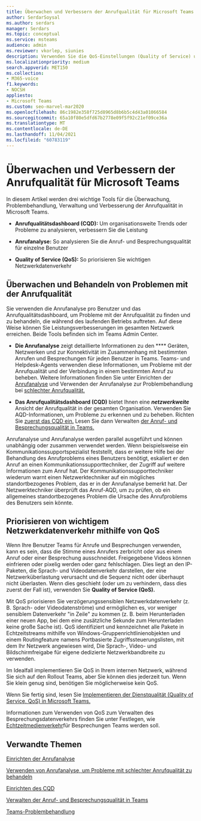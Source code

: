 ```yaml
---
title: Überwachen und Verbessern der Anrufqualität für Microsoft Teams
author: SerdarSoysal
ms.author: serdars
manager: Serdars
ms.topic: conceptual
ms.service: msteams
audience: admin
ms.reviewer: vkorlep, siunies
description: Verwenden Sie die QoS-Einstellungen (Quality of Service) und dann die Anrufanalyse und das Anrufqualitätsdashboard in Microsoft Teams.
ms.localizationpriority: medium
search.appverid: MET150
ms.collection:
- M365-voice
f1.keywords:
- NOCSH
appliesto:
- Microsoft Teams
ms.custom: seo-marvel-mar2020
ms.openlocfilehash: 86c1982e358f725d8965d8b6b5c4d43a01066584
ms.sourcegitcommit: 65a10f80e5dfd67b2778e09f5f92c21ef09ce36a
ms.translationtype: MT
ms.contentlocale: de-DE
ms.lasthandoff: 11/04/2021
ms.locfileid: "60783119"
---
```

# <a name="monitor-and-improve-call-quality-for-microsoft-teams"></a>Überwachen und Verbessern der Anrufqualität für Microsoft Teams

In diesem Artikel werden drei wichtige Tools für die Überwachung, Problembehandlung, Verwaltung und Verbesserung der Anrufqualität in Microsoft Teams. 

- **Anrufqualitätsdashboard (CQD):** Um organisationsweite Trends oder Probleme zu analysieren, verbessern Sie die Leistung

- **Anrufanalyse:** So analysieren Sie die Anruf- und Besprechungsqualität für einzelne Benutzer

- **Quality of Service (QoS):** So priorisieren Sie wichtigen Netzwerkdatenverkehr



## <a name="monitor-and-troubleshoot-call-quality"></a>Überwachen und Behandeln von Problemen mit der Anrufqualität
Sie verwenden die Anrufanalyse pro  Benutzer und das Anrufqualitätsdashboard, um Probleme mit der Anrufqualität zu finden und zu behandeln, die während des laufenden Betriebs auftreten.  Auf diese Weise können Sie Leistungsverbesserungen im gesamten Netzwerk erreichen. Beide Tools befinden sich im Teams Admin Center.

 - **Die Anrufanalyse** zeigt detaillierte Informationen zu den **** Geräten, Netzwerken und zur Konnektivität im Zusammenhang mit bestimmten Anrufen und Besprechungen für jeden Benutzer in Teams. Teams- und Helpdesk-Agents verwenden diese Informationen, um Probleme mit der Anrufqualität und der Verbindung in einem bestimmten Anruf zu beheben. Weitere Informationen finden Sie unter Einrichten der [Anrufanalyse](set-up-call-analytics.md) und Verwenden der Anrufanalyse zur Problembehandlung bei [schlechter Anrufqualität.](use-call-analytics-to-troubleshoot-poor-call-quality.md)
 
 - **Das Anrufqualitätsdashboard (CQD)** bietet Ihnen eine **_netzwerkweite_** Ansicht der Anrufqualität in der gesamten Organisation. Verwenden Sie AQD-Informationen, um Probleme zu erkennen und zu beheben. Richten Sie [zuerst das CQD ein.](turning-on-and-using-call-quality-dashboard.md) Lesen Sie dann Verwalten [der Anruf- und Besprechungsqualität in Teams.](quality-of-experience-review-guide.md)

 Anrufanalyse und Anrufanalyse werden parallel ausgeführt und können unabhängig oder zusammen verwendet werden. Wenn beispielsweise ein Kommunikationssupportspezialist feststellt, dass er weitere Hilfe bei der Behandlung des Anrufproblems eines Benutzers benötigt, eskaliert er den Anruf an einen Kommunikationssupporttechniker, der Zugriff auf weitere Informationen zum Anruf hat. Der Kommunikationssupporttechniker wiederum warnt einen Netzwerktechniker auf ein mögliches standortbezogenes Problem, das er in der Anrufanalyse bemerkt hat. Der Netzwerktechniker überprüft das Anruf-AQD, um zu prüfen, ob ein allgemeines standortbezogenes Problem die Ursache des Anrufproblems des Benutzers sein könnte.


## <a name="prioritize-important-network-traffic-using-qos"></a>Priorisieren von wichtigem Netzwerkdatenverkehr mithilfe von QoS
Wenn Ihre Benutzer Teams für Anrufe und Besprechungen verwenden, kann es sein, dass die Stimme eines Anrufers zerbricht oder aus einem Anruf oder einer Besprechung ausschneidet. Freigegebene Videos können einfrieren oder pixelig werden oder ganz fehlschlagen. Dies liegt an den IP-Paketen, die Sprach- und Videodatenverkehr darstellen, der eine Netzwerküberlastung verursacht und die Sequenz nicht oder überhaupt nicht überlasten. Wenn dies geschieht (oder um zu verhindern, dass dies zuerst der Fall ist), verwenden Sie **Quality of Service (QoS).** 

Mit QoS priorisieren Sie verzögerungssensiblen Netzwerkdatenverkehr (z. B. Sprach- oder Videodatenströme) und ermöglichen es, vor weniger sensiblem Datenverkehr "in Zeile" zu kommen (z. B. beim Herunterladen einer neuen App, bei dem eine zusätzliche Sekunde zum Herunterladen keine große Sache ist). QoS identifiziert und kennzeichnet alle Pakete in Echtzeitstreams mithilfe von Windows-Gruppenrichtlinienobjekten und einem Routingfeature namens Portbasierte Zugriffssteuerungslisten, mit dem Ihr Netzwerk angewiesen wird, Die Sprach-, Video- und Bildschirmfreigabe für eigene dedizierte Netzwerkbandbreite zu verwenden.

Im Idealfall implementieren Sie QoS in Ihrem internen Netzwerk, während Sie sich auf den Rollout Teams, aber Sie können dies jederzeit tun. Wenn Sie klein genug sind, benötigen Sie möglicherweise kein QoS.

Wenn Sie fertig sind, lesen Sie [Implementieren der Dienstqualität (Quality of Service, QoS) in Microsoft Teams.](QoS-in-Teams.md)

Informationen zum Verwenden von QoS zum Verwalten des Besprechungsdatenverkehrs finden Sie unter Festlegen, wie [Echtzeitmedienverkehr](meeting-settings-in-teams.md#set-how-you-want-to-handle-real-time-media-traffic-for-teams-meetings)für Besprechungen Teams werden soll.


## <a name="related-topics"></a>Verwandte Themen

[Einrichten der Anrufanalyse](set-up-call-analytics.md)

[Verwenden von Anrufanalyse, um Probleme mit schlechter Anrufqualität zu behandeln](use-call-analytics-to-troubleshoot-poor-call-quality.md)

[Einrichten des CQD](turning-on-and-using-call-quality-dashboard.md)

[Verwalten der Anruf- und Besprechungsqualität in Teams](quality-of-experience-review-guide.md)

[Teams-Problembehandlung](/MicrosoftTeams/troubleshoot/teams)
